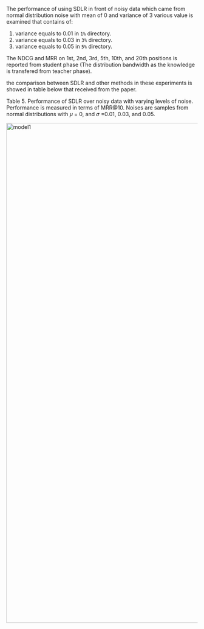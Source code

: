 The performance of using SDLR in front of noisy data which came from normal distribution noise with mean of 0 and variance of 3 various value is examined that contains of:

1. variance equals to 0.01 in `1%` directory.
2. variance equals to 0.03 in `3%` directory.
3. variance equals to 0.05 in `5%` directory.

The NDCG and MRR on 1st, 2nd, 3rd, 5th, 10th, and 20th positions is reported from student phase (The distribution bandwidth as the knowledge is transfered from teacher phase).

the comparison between SDLR and other methods in these experiments is showed in table below that received from the paper.

Table 5. Performance of SDLR over noisy data with varying levels of noise. Performance is measured in terms
of MRR@10. Noises are samples from normal distributions with 𝜇 = 0, and 𝜎 =0.01, 0.03, and 0.05.

<img width="1315" alt="model1" src="https://github.com/sanazkeshvari/Papers/assets/48029925/c73b1772-29b9-4f01-9d81-94cd67798206">
